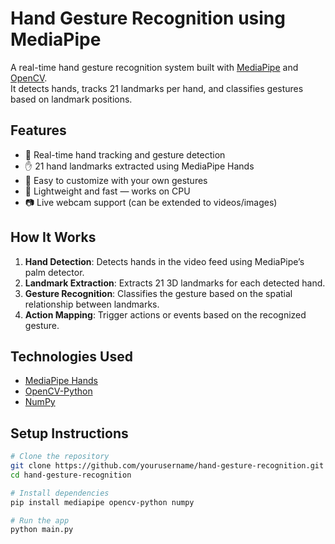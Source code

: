 # Hand Gesture Recognition using MediaPipe

A real-time hand gesture recognition system built with [MediaPipe](https://mediapipe.dev/) and [OpenCV](https://opencv.org/).  
It detects hands, tracks 21 landmarks per hand, and classifies gestures based on landmark positions.

## Features
- 🎯 Real-time hand tracking and gesture detection
- ✋ 21 hand landmarks extracted using MediaPipe Hands
- 🤖 Easy to customize with your own gestures
- 🚀 Lightweight and fast — works on CPU
- 📷 Live webcam support (can be extended to videos/images)

## How It Works
1. **Hand Detection**: Detects hands in the video feed using MediaPipe’s palm detector.
2. **Landmark Extraction**: Extracts 21 3D landmarks for each detected hand.
3. **Gesture Recognition**: Classifies the gesture based on the spatial relationship between landmarks.
4. **Action Mapping**: Trigger actions or events based on the recognized gesture.

## Technologies Used
- [MediaPipe Hands](https://google.github.io/mediapipe/solutions/hands)
- [OpenCV-Python](https://opencv.org/)
- [NumPy](https://numpy.org/)

## Setup Instructions
```bash
# Clone the repository
git clone https://github.com/yourusername/hand-gesture-recognition.git
cd hand-gesture-recognition

# Install dependencies
pip install mediapipe opencv-python numpy

# Run the app
python main.py
